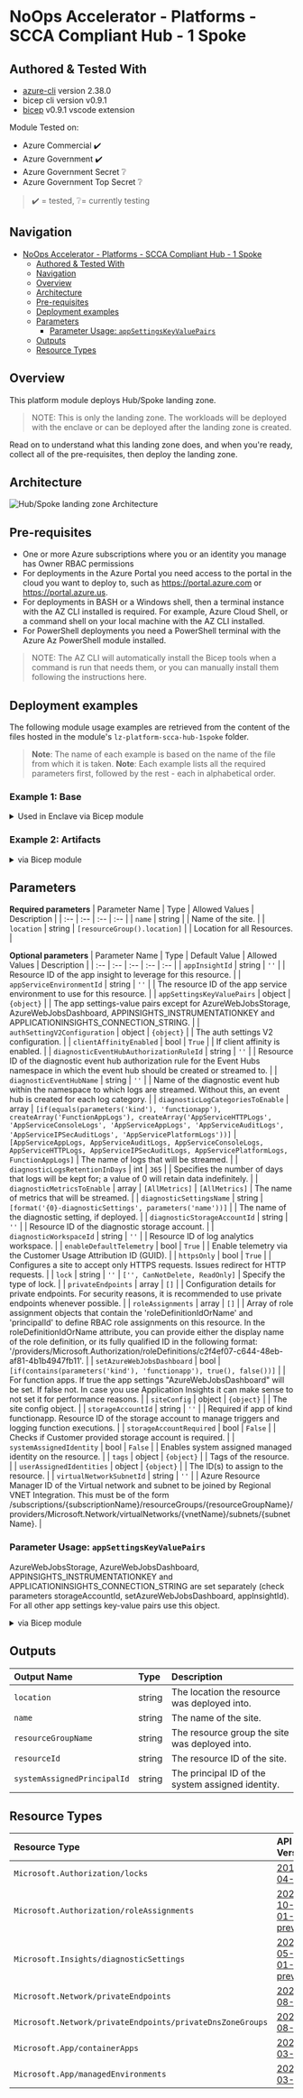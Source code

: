 # NoOps Accelerator - Platforms - SCCA Compliant Hub - 1 Spoke

## Authored & Tested With

* [azure-cli](https://docs.microsoft.com/en-us/cli/azure/install-azure-cli) version 2.38.0
* bicep cli version v0.9.1
* [bicep](https://marketplace.visualstudio.com/items?itemName=ms-azuretools.vscode-bicep) v0.9.1 vscode extension

Module Tested on:

* Azure Commercial ✔️
* Azure Government ✔️
* Azure Government Secret ❔
* Azure Government Top Secret ❔

> ✔️ = tested,  ❔= currently testing

## Navigation

- [NoOps Accelerator - Platforms - SCCA Compliant Hub - 1 Spoke](#noops-accelerator---platforms---scca-compliant-hub---1-spoke)
  - [Authored & Tested With](#authored--tested-with)
  - [Navigation](#navigation)
  - [Overview](#overview)
  - [Architecture](#architecture)
  - [Pre-requisites](#pre-requisites)
  - [Deployment examples](#deployment-examples)
  - [Parameters](#parameters)
    - [Parameter Usage: `appSettingsKeyValuePairs`](#parameter-usage-appsettingskeyvaluepairs)
  - [Outputs](#outputs)
  - [Resource Types](#resource-types)

## Overview

This platform module deploys Hub/Spoke landing zone.

> NOTE: This is only the landing zone. The workloads will be deployed with the enclave or can be deployed after the landing zone is created.

Read on to understand what this landing zone does, and when you're ready, collect all of the pre-requisites, then deploy the landing zone.

## Architecture

 ![Hub/Spoke landing zone Architecture](../../../bicep/)

## Pre-requisites

* One or more Azure subscriptions where you or an identity you manage has Owner RBAC permissions
* For deployments in the Azure Portal you need access to the portal in the cloud you want to deploy to, such as <https://portal.azure.com> or <https://portal.azure.us>.
* For deployments in BASH or a Windows shell, then a terminal instance with the AZ CLI installed is required. For example, Azure Cloud Shell,   or a command shell on your local machine with the AZ CLI installed.
* For PowerShell deployments you need a PowerShell terminal with the Azure Az PowerShell module installed.

>NOTE: The AZ CLI will automatically install the Bicep tools when a command is run that needs them, or you can manually install them following the instructions here.

## Deployment examples

The following module usage examples are retrieved from the content of the files hosted in the module's `lz-platform-scca-hub-1spoke` folder.

   >**Note**: The name of each example is based on the name of the file from which it is taken.
   >**Note**: Each example lists all the required parameters first, followed by the rest - each in alphabetical order.

<h3>Example 1: Base</h3>

<details>

<summary>Used in Enclave via Bicep module</summary>

```bicep
module modHub1Spoke '../../platforms/lz-platform-scca-hub-1spoke/deploy.bicep' = {
  name: 'deploy-HubSpoke-${parLocation}-${parDeploymentNameSuffix}'
  scope: subscription(parHubSubscriptionId)
  params: {
    // Required Parameters
    parRequired: parRequired
    parLocation: parLocation
    parTags: modTags.outputs.tags

    // Subscriptions
    parHubSubscriptionId: parHubSubscriptionId
    parIdentitySubscriptionId: parIdentitySubscriptionId
    parOperationsSubscriptionId: parOperationsSubscriptionId
    parSharedServicesSubscriptionId: parSharedServicesSubscriptionId

    // Artifact Key Vault Parameters
    parNetworkArtifacts: parNetworkArtifacts.artifactsKeyVault.keyVaultPolicies

    // Enable DDOS Protection Plan
    parDdosStandard: parDdosStandard

    // Hub Network Parameters
    parHubVirtualNetworkAddressPrefix: parHubVirtualNetworkAddressPrefix
    parHubSubnetAddressPrefix: parHubSubnetAddressPrefix
    parHubNetworkSecurityGroupDiagnosticsLogs: parHubNetworkSecurityGroupDiagnosticsLogs
    parHubNetworkSecurityGroupRules: parHubNetworkSecurityGroupRules
    parHubSubnetServiceEndpoints: parHubSubnetServiceEndpoints
    parHubVirtualNetworkDiagnosticsLogs: parHubVirtualNetworkDiagnosticsLogs
    parHubVirtualNetworkDiagnosticsMetrics: parHubVirtualNetworkDiagnosticsMetrics
    parPublicIPAddressDiagnosticsLogs: parPublicIPAddressDiagnosticsLogs
    parPublicIPAddressDiagnosticsMetrics: parPublicIPAddressDiagnosticsMetrics

    // Operations Network Parameters
    parOperationsNetworkSecurityGroupDiagnosticsLogs: parOperationsNetworkSecurityGroupDiagnosticsLogs
    parOperationsSubnetAddressPrefix: parOperationsSubnetAddressPrefix
    parOperationsNetworkSecurityGroupRules: parOperationsNetworkSecurityGroupRules
    parOperationsSubnetServiceEndpoints: parOperationsSubnetServiceEndpoints
    parOperationsVirtualNetworkAddressPrefix: parOperationsVirtualNetworkAddressPrefix
    parOperationsVirtualNetworkDiagnosticsLogs: parOperationsVirtualNetworkDiagnosticsLogs
    parOperationsVirtualNetworkDiagnosticsMetrics: parOperationsVirtualNetworkDiagnosticsMetrics

    // Logging/Sentinel
    parLogging: parLogging

    // Enable Azure FireWall
    parAzureFirewallEnabled: parAzureFirewallEnabled
    parFirewallClientSubnetAddressPrefix: parFirewallClientSubnetAddressPrefix
    parFirewallManagementSubnetAddressPrefix: parFirewallManagementSubnetAddressPrefix

    // Hub Firewall Parameters
    parFirewallSupernetIPAddress: parFirewallSupernetIPAddress
    parFirewallSkuTier: parFirewallSkuTier
    parFirewallThreatIntelMode: parFirewallThreatIntelMode
    parFirewallIntrusionDetectionMode: parFirewallIntrusionDetectionMode
    parFirewallClientPublicIPAddressAvailabilityZones: parFirewallClientPublicIPAddressAvailabilityZones
    parFirewallClientSubnetName: parFirewallClientSubnetName
    parFirewallClientSubnetServiceEndpoints: parFirewallClientSubnetServiceEndpoints
    parFirewallDiagnosticsLogs: parFirewallDiagnosticsLogs
    parFirewallDiagnosticsMetrics: parFirewallDiagnosticsMetrics
    parFirewallManagementPublicIPAddressAvailabilityZones: parFirewallManagementPublicIPAddressAvailabilityZones
    parFirewallManagementSubnetName: parFirewallManagementSubnetName
    parFirewallManagementSubnetServiceEndpoints: parFirewallManagementSubnetServiceEndpoints

    // RBAC for Storage Parameters
    parStorageAccountAccess: parStorageAccountAccess

    //
    parSecurityCenter: parSecurityCenter

    //
    parRemoteAccess: parRemoteAccess
  }
}
```

</details>

<h3>Example 2: Artifacts</h3>

<details>

<summary>via Bicep module</summary>

```bicep
module sites './Microsoft.Web/sites/az.web.app.bicep' = {
  name: '${uniqueString(deployment().name)}-sites'
  params: {
    // Required parameters
    kind: 'functionapp'
    name: '<<namePrefix>>-az-fa-min-001'
    serverFarmResourceId: '/subscriptions/<<subscriptionId>>/resourceGroups/validation-rg/providers/Microsoft.Web/serverFarms/adp-<<namePrefix>>-az-asp-x-001'
    // Non-required parameters
    siteConfig: {
      alwaysOn: true
    }
  }
}
```

</details>

## Parameters

**Required parameters**
| Parameter Name | Type | Allowed Values | Description |
| :-- | :-- | :-- | :-- |
| `name` | string |  | Name of the site. |
| `location` | string | `[resourceGroup().location]` |  | Location for all Resources. |

**Optional parameters**
| Parameter Name | Type | Default Value | Allowed Values | Description |
| :-- | :-- | :-- | :-- | :-- |
| `appInsightId` | string | `''` |  | Resource ID of the app insight to leverage for this resource. |
| `appServiceEnvironmentId` | string | `''` |  | The resource ID of the app service environment to use for this resource. |
| `appSettingsKeyValuePairs` | object | `{object}` |  | The app settings-value pairs except for AzureWebJobsStorage, AzureWebJobsDashboard, APPINSIGHTS_INSTRUMENTATIONKEY and APPLICATIONINSIGHTS_CONNECTION_STRING. |
| `authSettingV2Configuration` | object | `{object}` |  | The auth settings V2 configuration. |
| `clientAffinityEnabled` | bool | `True` |  | If client affinity is enabled. |
| `diagnosticEventHubAuthorizationRuleId` | string | `''` |  | Resource ID of the diagnostic event hub authorization rule for the Event Hubs namespace in which the event hub should be created or streamed to. |
| `diagnosticEventHubName` | string | `''` |  | Name of the diagnostic event hub within the namespace to which logs are streamed. Without this, an event hub is created for each log category. |
| `diagnosticLogCategoriesToEnable` | array | `[if(equals(parameters('kind'), 'functionapp'), createArray('FunctionAppLogs'), createArray('AppServiceHTTPLogs', 'AppServiceConsoleLogs', 'AppServiceAppLogs', 'AppServiceAuditLogs', 'AppServiceIPSecAuditLogs', 'AppServicePlatformLogs'))]` | `[AppServiceAppLogs, AppServiceAuditLogs, AppServiceConsoleLogs, AppServiceHTTPLogs, AppServiceIPSecAuditLogs, AppServicePlatformLogs, FunctionAppLogs]` | The name of logs that will be streamed. |
| `diagnosticLogsRetentionInDays` | int | `365` |  | Specifies the number of days that logs will be kept for; a value of 0 will retain data indefinitely. |
| `diagnosticMetricsToEnable` | array | `[AllMetrics]` | `[AllMetrics]` | The name of metrics that will be streamed. |
| `diagnosticSettingsName` | string | `[format('{0}-diagnosticSettings', parameters('name'))]` |  | The name of the diagnostic setting, if deployed. |
| `diagnosticStorageAccountId` | string | `''` |  | Resource ID of the diagnostic storage account. |
| `diagnosticWorkspaceId` | string | `''` |  | Resource ID of log analytics workspace. |
| `enableDefaultTelemetry` | bool | `True` |  | Enable telemetry via the Customer Usage Attribution ID (GUID). |
| `httpsOnly` | bool | `True` |  | Configures a site to accept only HTTPS requests. Issues redirect for HTTP requests. |
| `lock` | string | `''` | `['', CanNotDelete, ReadOnly]` | Specify the type of lock. |
| `privateEndpoints` | array | `[]` |  | Configuration details for private endpoints. For security reasons, it is recommended to use private endpoints whenever possible. |
| `roleAssignments` | array | `[]` |  | Array of role assignment objects that contain the 'roleDefinitionIdOrName' and 'principalId' to define RBAC role assignments on this resource. In the roleDefinitionIdOrName attribute, you can provide either the display name of the role definition, or its fully qualified ID in the following format: '/providers/Microsoft.Authorization/roleDefinitions/c2f4ef07-c644-48eb-af81-4b1b4947fb11'. |
| `setAzureWebJobsDashboard` | bool | `[if(contains(parameters('kind'), 'functionapp'), true(), false())]` |  | For function apps. If true the app settings "AzureWebJobsDashboard" will be set. If false not. In case you use Application Insights it can make sense to not set it for performance reasons. |
| `siteConfig` | object | `{object}` |  | The site config object. |
| `storageAccountId` | string | `''` |  | Required if app of kind functionapp. Resource ID of the storage account to manage triggers and logging function executions. |
| `storageAccountRequired` | bool | `False` |  | Checks if Customer provided storage account is required. |
| `systemAssignedIdentity` | bool | `False` |  | Enables system assigned managed identity on the resource. |
| `tags` | object | `{object}` |  | Tags of the resource. |
| `userAssignedIdentities` | object | `{object}` |  | The ID(s) to assign to the resource. |
| `virtualNetworkSubnetId` | string | `''` |  | Azure Resource Manager ID of the Virtual network and subnet to be joined by Regional VNET Integration. This must be of the form /subscriptions/{subscriptionName}/resourceGroups/{resourceGroupName}/providers/Microsoft.Network/virtualNetworks/{vnetName}/subnets/{subnetName}. |


### Parameter Usage: `appSettingsKeyValuePairs`

AzureWebJobsStorage, AzureWebJobsDashboard, APPINSIGHTS_INSTRUMENTATIONKEY and APPLICATIONINSIGHTS_CONNECTION_STRING are set separately (check parameters storageAccountId, setAzureWebJobsDashboard, appInsightId).
For all other app settings key-value pairs use this object.

<details>

<summary>via Bicep module</summary>

```json

```

</details>

## Outputs

| Output Name | Type | Description |
| :-- | :-- | :-- |
| `location` | string | The location the resource was deployed into. |
| `name` | string | The name of the site. |
| `resourceGroupName` | string | The resource group the site was deployed into. |
| `resourceId` | string | The resource ID of the site. |
| `systemAssignedPrincipalId` | string | The principal ID of the system assigned identity. |

## Resource Types

| Resource Type | API Version |
| :-- | :-- |
| `Microsoft.Authorization/locks` | [2017-04-01](https://docs.microsoft.com/en-us/azure/templates/Microsoft.Authorization/2017-04-01/locks) |
| `Microsoft.Authorization/roleAssignments` | [2020-10-01-preview](https://docs.microsoft.com/en-us/azure/templates/Microsoft.Authorization/2020-10-01-preview/roleAssignments) |
| `Microsoft.Insights/diagnosticSettings` | [2021-05-01-preview](https://docs.microsoft.com/en-us/azure/templates/Microsoft.Insights/2021-05-01-preview/diagnosticSettings) |
| `Microsoft.Network/privateEndpoints` | [2021-08-01](https://docs.microsoft.com/en-us/azure/templates/Microsoft.Network/2021-08-01/privateEndpoints) |
| `Microsoft.Network/privateEndpoints/privateDnsZoneGroups` | [2021-08-01](https://docs.microsoft.com/en-us/azure/templates/Microsoft.Network/2021-08-01/privateEndpoints/privateDnsZoneGroups) |
| `Microsoft.App/containerApps` | [2021-03-01](https://docs.microsoft.com/en-us/azure/templates/microsoft.app/2022-03-01/containerapps) |
| `Microsoft.App/managedEnvironments` | [2021-03-01](https://docs.microsoft.com/en-us/azure/templates/microsoft.app/2022-03-01/managedenvironments) |